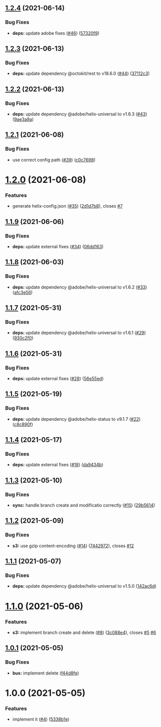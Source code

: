 ## [1.2.4](https://github.com/adobe/helix-code-bus/compare/v1.2.3...v1.2.4) (2021-06-14)


### Bug Fixes

* **deps:** update adobe fixes ([#46](https://github.com/adobe/helix-code-bus/issues/46)) ([57320f9](https://github.com/adobe/helix-code-bus/commit/57320f9bf5a95efb6bb67389f31ed9a8fa4b8aac))

## [1.2.3](https://github.com/adobe/helix-code-bus/compare/v1.2.2...v1.2.3) (2021-06-13)


### Bug Fixes

* **deps:** update dependency @octokit/rest to v18.6.0 ([#44](https://github.com/adobe/helix-code-bus/issues/44)) ([37112c3](https://github.com/adobe/helix-code-bus/commit/37112c3ffb254498f5b11f17f3bdb5870a942245))

## [1.2.2](https://github.com/adobe/helix-code-bus/compare/v1.2.1...v1.2.2) (2021-06-13)


### Bug Fixes

* **deps:** update dependency @adobe/helix-universal to v1.6.3 ([#43](https://github.com/adobe/helix-code-bus/issues/43)) ([9ae3a9a](https://github.com/adobe/helix-code-bus/commit/9ae3a9ac7c94db5cbf9884da6919c5660ac20495))

## [1.2.1](https://github.com/adobe/helix-code-bus/compare/v1.2.0...v1.2.1) (2021-06-08)


### Bug Fixes

* use correct config path ([#39](https://github.com/adobe/helix-code-bus/issues/39)) ([c0c7698](https://github.com/adobe/helix-code-bus/commit/c0c7698219278e5d25ee93964c0c3e1897b85051))

# [1.2.0](https://github.com/adobe/helix-code-bus/compare/v1.1.9...v1.2.0) (2021-06-08)


### Features

* generate helix-config.json ([#35](https://github.com/adobe/helix-code-bus/issues/35)) ([2d1d7b8](https://github.com/adobe/helix-code-bus/commit/2d1d7b8b2f096317a588bf111a3949f72d4d4edb)), closes [#7](https://github.com/adobe/helix-code-bus/issues/7)

## [1.1.9](https://github.com/adobe/helix-code-bus/compare/v1.1.8...v1.1.9) (2021-06-06)


### Bug Fixes

* **deps:** update external fixes ([#34](https://github.com/adobe/helix-code-bus/issues/34)) ([06dd163](https://github.com/adobe/helix-code-bus/commit/06dd1636832a10eb1d2bebef5d1ea61ba23617d5))

## [1.1.8](https://github.com/adobe/helix-code-bus/compare/v1.1.7...v1.1.8) (2021-06-03)


### Bug Fixes

* **deps:** update dependency @adobe/helix-universal to v1.6.2 ([#33](https://github.com/adobe/helix-code-bus/issues/33)) ([afc3e56](https://github.com/adobe/helix-code-bus/commit/afc3e5626bfaeefca32e40c56b043e4387bb9947))

## [1.1.7](https://github.com/adobe/helix-code-bus/compare/v1.1.6...v1.1.7) (2021-05-31)


### Bug Fixes

* **deps:** update dependency @adobe/helix-universal to v1.6.1 ([#29](https://github.com/adobe/helix-code-bus/issues/29)) ([930c2f0](https://github.com/adobe/helix-code-bus/commit/930c2f0034fc2d82409180a47aeeb87e5a465523))

## [1.1.6](https://github.com/adobe/helix-code-bus/compare/v1.1.5...v1.1.6) (2021-05-31)


### Bug Fixes

* **deps:** update external fixes ([#28](https://github.com/adobe/helix-code-bus/issues/28)) ([56e55ed](https://github.com/adobe/helix-code-bus/commit/56e55ed41004db5b9c4df590f85e00b0c67d9bba))

## [1.1.5](https://github.com/adobe/helix-code-bus/compare/v1.1.4...v1.1.5) (2021-05-19)


### Bug Fixes

* **deps:** update dependency @adobe/helix-status to v9.1.7 ([#22](https://github.com/adobe/helix-code-bus/issues/22)) ([c8c890f](https://github.com/adobe/helix-code-bus/commit/c8c890fbd1427fb0367159ff4d792f7d1edc362a))

## [1.1.4](https://github.com/adobe/helix-code-bus/compare/v1.1.3...v1.1.4) (2021-05-17)


### Bug Fixes

* **deps:** update external fixes ([#18](https://github.com/adobe/helix-code-bus/issues/18)) ([da9434b](https://github.com/adobe/helix-code-bus/commit/da9434b3529efbadb4111ee7ca2bfbbef0867ed2))

## [1.1.3](https://github.com/adobe/helix-code-bus/compare/v1.1.2...v1.1.3) (2021-05-10)


### Bug Fixes

* **sync:** handle branch create and modificatio correctly ([#15](https://github.com/adobe/helix-code-bus/issues/15)) ([29b5614](https://github.com/adobe/helix-code-bus/commit/29b5614ced70f36a9505f0cfc83f976f65947001))

## [1.1.2](https://github.com/adobe/helix-code-bus/compare/v1.1.1...v1.1.2) (2021-05-09)


### Bug Fixes

* **s3:** use gzip content-encoding ([#14](https://github.com/adobe/helix-code-bus/issues/14)) ([7442972](https://github.com/adobe/helix-code-bus/commit/7442972666935100d30b9ed40b80c7abcbe5777e)), closes [#12](https://github.com/adobe/helix-code-bus/issues/12)

## [1.1.1](https://github.com/adobe/helix-code-bus/compare/v1.1.0...v1.1.1) (2021-05-07)


### Bug Fixes

* **deps:** update dependency @adobe/helix-universal to v1.5.0 ([142ac6d](https://github.com/adobe/helix-code-bus/commit/142ac6d21d54ce1a39ba5770ac4fb499ca912cf2))

# [1.1.0](https://github.com/adobe/helix-code-bus/compare/v1.0.1...v1.1.0) (2021-05-06)


### Features

* **s3:** implement branch create and delete ([#8](https://github.com/adobe/helix-code-bus/issues/8)) ([3c088e4](https://github.com/adobe/helix-code-bus/commit/3c088e4f3336de962e14c8495ee0cae2f8db7d54)), closes [#5](https://github.com/adobe/helix-code-bus/issues/5) [#6](https://github.com/adobe/helix-code-bus/issues/6)

## [1.0.1](https://github.com/adobe/helix-code-bus/compare/v1.0.0...v1.0.1) (2021-05-05)


### Bug Fixes

* **bus:** implement delete ([f44d8fe](https://github.com/adobe/helix-code-bus/commit/f44d8fef8eadf255f52ac9a61ce9b8b2d7bcff51))

# 1.0.0 (2021-05-05)


### Features

* implement it ([#4](https://github.com/adobe/helix-code-bus/issues/4)) ([5338b1e](https://github.com/adobe/helix-code-bus/commit/5338b1ea9d96a7210dd15bead28227b327a57513))
